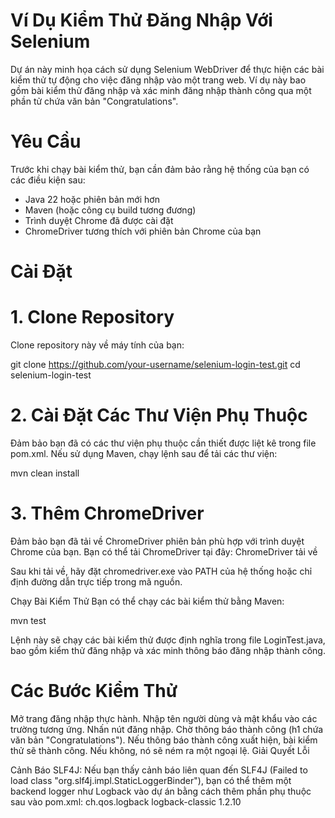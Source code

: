 # Ví Dụ Kiểm Thử Đăng Nhập Với Selenium

Dự án này minh họa cách sử dụng Selenium WebDriver để thực hiện các bài kiểm thử tự động cho việc đăng nhập vào một trang web. Ví dụ này bao gồm bài kiểm thử đăng nhập và xác minh đăng nhập thành công qua một phần tử chứa văn bản "Congratulations".

# Yêu Cầu

Trước khi chạy bài kiểm thử, bạn cần đảm bảo rằng hệ thống của bạn có các điều kiện sau:

- Java 22 hoặc phiên bản mới hơn
- Maven (hoặc công cụ build tương đương)
- Trình duyệt Chrome đã được cài đặt
- ChromeDriver tương thích với phiên bản Chrome của bạn

# Cài Đặt

# 1. Clone Repository

Clone repository này về máy tính của bạn:


git clone https://github.com/your-username/selenium-login-test.git
cd selenium-login-test

# 2. Cài Đặt Các Thư Viện Phụ Thuộc
Đảm bảo bạn đã có các thư viện phụ thuộc cần thiết được liệt kê trong file pom.xml. Nếu sử dụng Maven, chạy lệnh sau để tải các thư viện:

mvn clean install

# 3. Thêm ChromeDriver
Đảm bảo bạn đã tải về ChromeDriver phiên bản phù hợp với trình duyệt Chrome của bạn. Bạn có thể tải ChromeDriver tại đây: ChromeDriver tải về

Sau khi tải về, hãy đặt chromedriver.exe vào PATH của hệ thống hoặc chỉ định đường dẫn trực tiếp trong mã nguồn.

Chạy Bài Kiểm Thử
Bạn có thể chạy các bài kiểm thử bằng Maven:

mvn test

Lệnh này sẽ chạy các bài kiểm thử được định nghĩa trong file LoginTest.java, bao gồm kiểm thử đăng nhập và xác minh thông báo đăng nhập thành công.

 # Các Bước Kiểm Thử

Mở trang đăng nhập thực hành.
Nhập tên người dùng và mật khẩu vào các trường tương ứng.
Nhấn nút đăng nhập.
Chờ thông báo thành công (h1 chứa văn bản "Congratulations").
Nếu thông báo thành công xuất hiện, bài kiểm thử sẽ thành công. Nếu không, nó sẽ ném ra một ngoại lệ.
Giải Quyết Lỗi

Cảnh Báo SLF4J: Nếu bạn thấy cảnh báo liên quan đến SLF4J (Failed to load class "org.slf4j.impl.StaticLoggerBinder"), bạn có thể thêm một backend logger như Logback vào dự án bằng cách thêm phần phụ thuộc sau vào pom.xml:
<dependency>
    <groupId>ch.qos.logback</groupId>
    <artifactId>logback-classic</artifactId>
    <version>1.2.10</version>
</dependency>




